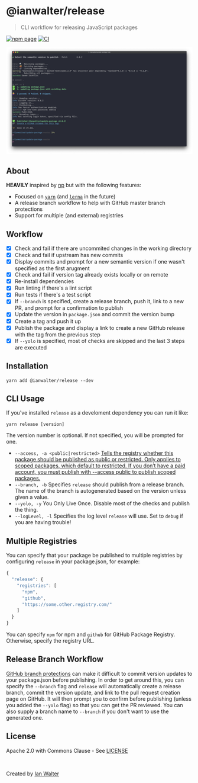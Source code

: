 # @ianwalter/release
> CLI workflow for releasing JavaScript packages

[![npm page][npmImage]][npmUrl]
[![CI][ciImage]][ciUrl]

![Screenshot](screenshot.png)

## About

**HEAVILY** inspired by [np][npUrl] but with the following features:

* Focused on [`yarn`][yarnUrl] (and [`lerna`][lernaUrl] in the future)
* A release branch workflow to help with GitHub master branch protections
* Support for multiple (and external) registries

## Workflow

- [x] Check and fail if there are uncommited changes in the working directory
- [x] Check and fail if upstream has new commits
- [x] Display commits and prompt for a new semantic version if one wasn't
      specified as the first arugment
- [x] Check and fail if version tag already exists locally or on remote
- [x] Re-install dependencies
- [x] Run linting if there's a lint script
- [x] Run tests if there's a test script
- [x] If `--branch` is specified, create a release branch, push it, link to a
      new PR, and prompt for a confirmation to publish
- [x] Update the version in `package.json` and commit the version bump
- [x] Create a tag and push it up
- [x] Publish the package and display a link to create a new GitHub release with
      the tag from the previous step
- [x] If `--yolo` is specified, most of checks are skipped and the last 3 steps
      are executed

## Installation

```console
yarn add @ianwalter/release --dev
```

## CLI Usage

If you've installed `release` as a develoment dependency you can run it like:

```console
yarn release [version]
```

The version number is optional. If not specified, you will be prompted for one.

* `--access, -a <public|restricted>` [Tells the registry whether this package
  should be published as public or restricted. Only applies to scoped packages,
  which default to restricted. If you don’t have a paid account, you must
  publish with --access public to publish scoped packages.][npmPublishUrl]
* `--branch, -b` Specifies `release` should publish from a release branch. The
  name of the branch is autogenerated based on the version unless given a value.
* `--yolo, -y` You Only Live Once. Disable most of the checks and publish the
  thing.
* `--logLevel, -l` Specifies the log level `release` will use. Set to `debug` if
  you are having trouble!

## Multiple Registries

You can specify that your package be published to multiple registries by
configuring `release` in your package.json, for example:

```js
{
  "release": {
    "registries": [
      "npm",
      "github",
      "https://some.other.registry.com/"
    ]
  }
}
```

You can specify `npm` for npm and `github` for GitHub Package Registry.
Otherwise, specify the registry URL.

## Release Branch Workflow

[GitHub branch protections][protectionsUrl] can make it difficult to commit
version updates to your package.json before publishing. In order to get around
this, you can specify the `--branch` flag and `release` will automatically
create a release branch, commit the version update, and link to the pull request
creation page on GitHub. It will then prompt you to confirm before publishing
(unless you added the `--yolo` flag) so that you can get the PR reviewed. You
can also supply a branch name to `--branch` if you don't want to use the
generated one.

## License

Apache 2.0 with Commons Clause - See [LICENSE][licenseUrl]

&nbsp;

Created by [Ian Walter](https://iankwalter.com)

[npmImage]: https://img.shields.io/npm/v/@ianwalter/release.svg
[npmUrl]: https://www.npmjs.com/package/@ianwalter/release
[ciImage]: https://github.com/ianwalter/release/workflows/CI/badge.svg
[ciUrl]: https://github.com/ianwalter/release/actions
[npUrl]: https://github.com/sindresorhus/np
[yarnUrl]: https://yarnpkg.com/en/
[lernaUrl]: https://lerna.js.org/
[npmPublishUrl]: https://docs.npmjs.com/cli/publish
[protectionsUrl]: https://help.github.com/en/articles/about-protected-branches
[licenseUrl]: https://github.com/ianwalter/release/blob/master/LICENSE

